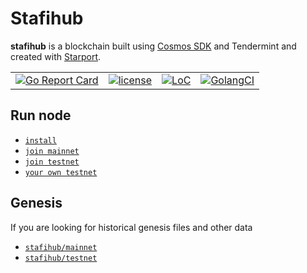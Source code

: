 # Stafihub
**stafihub** is a blockchain built using [Cosmos SDK](https://github.com/cosmos/cosmos-sdk) and Tendermint and created with [Starport](https://github.com/tendermint/starport).


|  |  |  |  |
| --- | --- | --- | --- |
| [![Go Report Card](https://goreportcard.com/badge/github.com/stafihub/stafihub)](https://goreportcard.com/report/github.com/stafihub/stafihub) | [![license](https://img.shields.io/github/license/cosmos/gaia.svg)](https://github.com/stafihub/stafihub/blob/main/LICENSE) | [![LoC](https://tokei.rs/b1/github/stafihub/stafihub)](https://github.com/stafihub/stafihub) | [![GolangCI](https://golangci.com/badges/github.com/cosmos/cosmos.svg)](https://golangci.com/r/github.com/stafihub/stafihub) |


## Run node 

- [`install`](./docs/guaid/install.md)
- [`join mainnet`](./docs/guaid/join-mainnet.md)
- [`join testnet`](./docs/guaid/join-testnet.md)
- [`your own testnet`](./docs/guaid/your-own-testnet.md)


##  Genesis

If you are looking for historical genesis files and other data

- [`stafihub/mainnet`](https://github.com/stafihub/network/tree/main/mainnets) 
- [`stafihub/testnet`](https://github.com/stafihub/network/tree/main/testnets) 